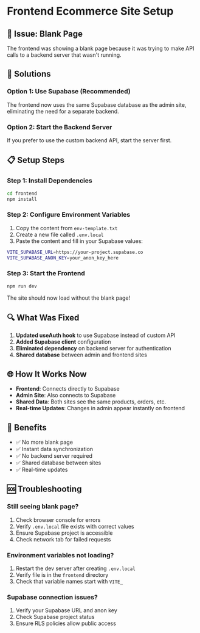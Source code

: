 # Frontend Ecommerce Site Setup

## 🚨 **Issue: Blank Page**

The frontend was showing a blank page because it was trying to make API calls to a backend server that wasn't running.

## 🔧 **Solutions**

### Option 1: Use Supabase (Recommended)
The frontend now uses the same Supabase database as the admin site, eliminating the need for a separate backend.

### Option 2: Start the Backend Server
If you prefer to use the custom backend API, start the server first.

## 📋 **Setup Steps**

### Step 1: Install Dependencies
```bash
cd frontend
npm install
```

### Step 2: Configure Environment Variables
1. Copy the content from `env-template.txt`
2. Create a new file called `.env.local`
3. Paste the content and fill in your Supabase values:

```bash
VITE_SUPABASE_URL=https://your-project.supabase.co
VITE_SUPABASE_ANON_KEY=your_anon_key_here
```

### Step 3: Start the Frontend
```bash
npm run dev
```

The site should now load without the blank page!

## 🔍 **What Was Fixed**

1. **Updated useAuth hook** to use Supabase instead of custom API
2. **Added Supabase client** configuration
3. **Eliminated dependency** on backend server for authentication
4. **Shared database** between admin and frontend sites

## 🌐 **How It Works Now**

- **Frontend**: Connects directly to Supabase
- **Admin Site**: Also connects to Supabase
- **Shared Data**: Both sites see the same products, orders, etc.
- **Real-time Updates**: Changes in admin appear instantly on frontend

## 🚀 **Benefits**

- ✅ No more blank page
- ✅ Instant data synchronization
- ✅ No backend server required
- ✅ Shared database between sites
- ✅ Real-time updates

## 🆘 **Troubleshooting**

### Still seeing blank page?
1. Check browser console for errors
2. Verify `.env.local` file exists with correct values
3. Ensure Supabase project is accessible
4. Check network tab for failed requests

### Environment variables not loading?
1. Restart the dev server after creating `.env.local`
2. Verify file is in the `frontend` directory
3. Check that variable names start with `VITE_`

### Supabase connection issues?
1. Verify your Supabase URL and anon key
2. Check Supabase project status
3. Ensure RLS policies allow public access
